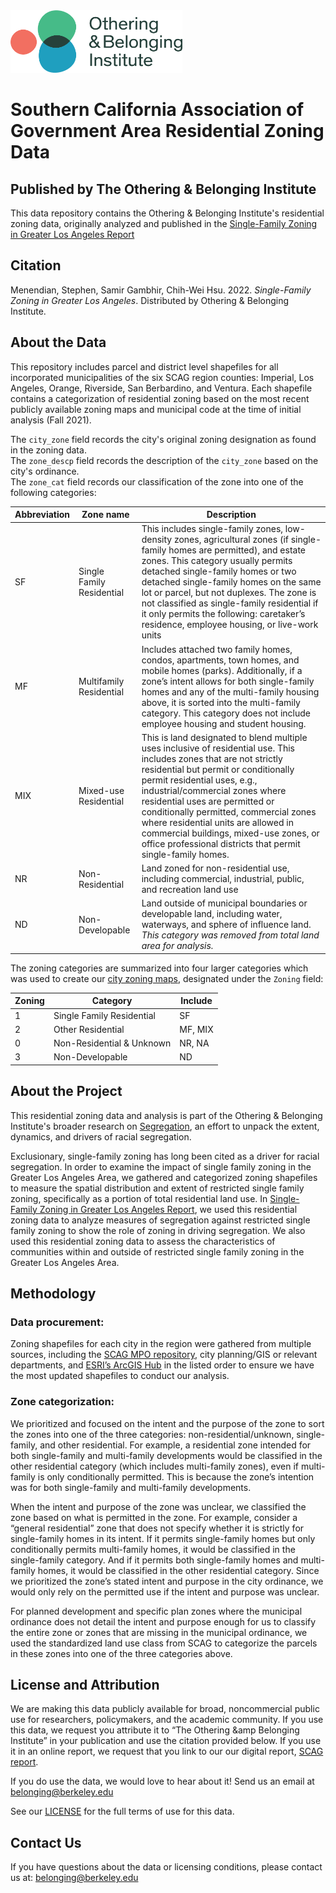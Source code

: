 <img src="obi_logo.png" width="275" height="100">

# Southern California Association of Government Area Residential Zoning Data
## Published by The Othering &amp; Belonging Institute

This data repository contains the Othering &amp; Belonging Institute's residential zoning data, originally analyzed and published in the [Single-Family Zoning in Greater Los Angeles Report](https://belonging.berkeley.edu/single-family-zoning-greater-los-angeles)  

## Citation
Menendian, Stephen, Samir Gambhir, Chih-Wei Hsu. 2022. *Single-Family Zoning in Greater Los Angeles*. Distributed by Othering &amp; Belonging Institute. 

## About the Data
This repository includes parcel and district level shapefiles for all incorporated municipalities of the six SCAG region counties: Imperial, Los Angeles, Orange, Riverside, San Berbardino, and Ventura. Each shapefile contains a categorization of residential zoning based on the most recent publicly available zoning maps and municipal code at the time of initial analysis (Fall 2021).  

The `city_zone` field records the city's original zoning designation as found in the zoning data.  
The `zone_descp` field records the description of the `city_zone` based on the city's ordinance.  
 The `zone_cat` field records our classification of the zone into one of the following categories:  
 
 Abbreviation | Zone name | Description
------------ | ------------- | ------------- 
 SF | Single Family Residential | This includes single-family zones, low-density zones, agricultural zones (if single-family homes are permitted), and estate zones. This category usually permits detached single-family homes or two detached single-family homes on the same lot or parcel, but not duplexes. The zone is not classified as single-family residential if it only permits the following: caretaker’s residence, employee housing, or live-work units  
 MF | Multifamily Residential | Includes attached two family homes, condos, apartments, town homes, and mobile homes (parks). Additionally, if a zone’s intent allows for both single-family homes and any of the multi-family housing above, it is sorted into the multi-family category. This category does not include employee housing and student housing.  
 MIX | Mixed-use Residential | This is land designated to blend multiple uses inclusive of residential use. This includes zones that are not strictly residential but permit or conditionally permit residential uses, e.g., industrial/commercial zones where residential uses are permitted or conditionally permitted, commercial zones where residential units are allowed in commercial buildings, mixed-use zones, or office professional districts that permit single-family homes.  
 NR | Non-Residential | Land zoned for non-residential use, including commercial, industrial, public, and recreation land use  
 ND | Non-Developable | Land outside of municipal boundaries or developable land, including water, waterways, and sphere of influence land. *This category was removed from total land area for analysis.*  

The zoning categories are summarized into four larger categories which was used to create our [city zoning maps](https://belonging.berkeley.edu/greater-la-region-zoning-maps), designated under the `Zoning` field: 

Zoning | Category | Include | 
------------ | ------------- | -------------
 1 | Single Family Residential | SF  
 2 | Other Residential | MF, MIX  
 0 | Non-Residential & Unknown | NR, NA  
 3 | Non-Developable | ND  

## About the Project
This residential zoning data and analysis is part of the Othering &amp; Belonging Institute's broader research on [Segregation](https://belonging.berkeley.edu/roots-structural-racism-2020), an effort to unpack the extent, dynamics, and drivers of racial segregation. 

Exclusionary, single-family zoning has long been cited as a driver for racial segregation. In order to examine the impact of single family zoning in the Greater Los Angeles Area, we gathered and categorized zoning shapefiles to measure the spatial distribution and extent of restricted single family zoning, specifically as a portion of total residential land use. In [Single-Family Zoning in Greater Los Angeles Report](https://belonging.berkeley.edu/single-family-zoning-greater-los-angeles), we used this residential zoning data to analyze measures of segregation against restricted single family zoning to show the role of zoning in driving segregation. We also used this residential zoning data to assess the characteristics of communities within and outside of restricted single family zoning in the Greater Los Angeles Area.

## Methodology

### Data procurement: 
Zoning shapefiles for each city in the region were gathered from multiple sources, including the [SCAG MPO repository](https://gisdata-scag.opendata.arcgis.com/datasets/SCAG::2019-annual-land-use-dataset-alu-v-2019-2/about), city planning/GIS or relevant departments, and [ESRI’s ArcGIS Hub](https://hub.arcgis.com/search?collection=Dataset) in the listed order to ensure we have the most updated shapefiles to conduct our analysis.


### Zone categorization:
We prioritized and focused on the intent and the purpose of the zone to sort the zones into one of the three categories: non-residential/unknown, single-family, and other residential. For example, a residential zone intended for both single-family and multi-family developments would be classified in the other residential category (which includes multi-family zones), even if multi-family is only conditionally permitted. This is because the zone’s intention was for both single-family and multi-family developments. 

When the intent and purpose of the zone was unclear, we classified the zone based on what is permitted in the zone. For example, consider a “general residential” zone that does not specify whether it is strictly for single-family homes in its intent. If it permits single-family homes but only conditionally permits multi-family homes, it would be classified in the single-family category. And if it permits both single-family homes and multi-family homes, it would be classified in the other residential category. Since we prioritized the zone’s stated intent and purpose in the city ordinance, we would only rely on the permitted use if the intent and purpose was unclear.

For planned development and specific plan zones where the municipal ordinance does not detail the intent and purpose enough for us to classify the entire zone or zones that are missing in the municipal ordinance, we used the standardized land use class from SCAG to categorize the parcels in these zones into one of the three categories above.

## License and Attribution
We are making this data publicly available for broad, noncommercial public use for researchers, policymakers, and the academic community. If you use this data, we request you attribute it to “The Othering &amp Belonging Institute” in your publication and use the citation provided below. If you use it in an online report, we request that you link to our our digital report, [SCAG report](https://belonging.berkeley.edu).  

If you do use the data, we would love to hear about it! Send us an email at <belonging@berkeley.edu>

See our [LICENSE](https://github.com/OtheringBelonging/SCAGZoning/blob/main/LICENSE) for the full terms of use for this data.

## Contact Us
If you have questions about the data or licensing conditions, please contact us at: <belonging@berkeley.edu> 
